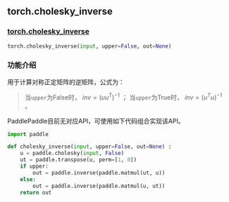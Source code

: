 ## torch.cholesky_inverse
### [torch.cholesky_inverse](https://pytorch.org/docs/stable/generated/torch.cholesky_inverse.html?highlight=cholesky_inverse#torch.cholesky_inverse)
```python
torch.cholesky_inverse(input, upper=False, out=None)
```

###  功能介绍
用于计算对称正定矩阵的逆矩阵，公式为：
> 当`upper`为False时，
> $inv=(uu^T)^{-1}$ ；
> 当`upper`为True时，
> $inv=(u^Tu)^{-1}$ 。


PaddlePaddle目前无对应API，可使用如下代码组合实现该API。

```python
import paddle

def cholesky_inverse(input, upper=False, out=None) :
    u = paddle.cholesky(input, False)
    ut = paddle.transpose(u, perm=[1, 0])
    if upper:
        out = paddle.inverse(paddle.matmul(ut, u))
    else:
        out = paddle.inverse(paddle.matmul(u, ut))
    return out
```
